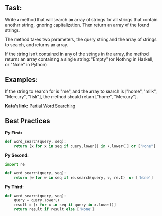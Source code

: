 ## Task: 
Write a method that will search an array of strings for all strings that contain another string, ignoring capitalization. Then return an array of the found strings.

The method takes two parameters, the query string and the array of strings to search, and returns an array.

If the string isn't contained in any of the strings in the array, the method returns an array containing a single string: "Empty" (or Nothing in Haskell, or "None" in Python)


## Examples:

If the string to search for is "me", and the array to search is ["home", "milk", "Mercury", "fish"], the method should return ["home", "Mercury"].

**Kata's link:** [Partial Word Searching](https://www.codewars.com/kata/partial-word-searching/)


## Best Practices

**Py First:**
~~~py
def word_search(query, seq):
    return [x for x in seq if query.lower() in x.lower()] or ["None"]
~~~

**Py Second:**
~~~py
import re

def word_search(query, seq):
    return [w for w in seq if re.search(query, w, re.I)] or ['None']

~~~

**Py Third:**
~~~py
def word_search(query, seq):
    query = query.lower()
    result = [x for x in seq if query in x.lower()]
    return result if result else ['None']
~~~
